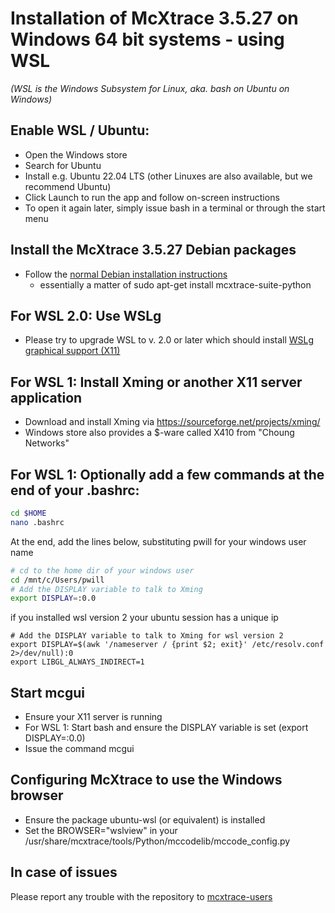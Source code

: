# Installation of McXtrace 3.5.27 on Windows 64 bit systems - using WSL
*(WSL is the Windows Subsystem for Linux, aka. bash on Ubuntu on Windows)*


## Enable WSL / Ubuntu:
* Open the Windows store
* Search for Ubuntu
* Install e.g. Ubuntu 22.04 LTS (other Linuxes are also
available, but we recommend Ubuntu)
* Click Launch to run the app and follow on-screen instructions
* To open it again later, simply issue bash in a terminal or through
the start menu

## Install the McXtrace 3.5.27 Debian packages
* Follow the
  [normal Debian installation instructions](../../Linux/debian/README.md)
  - essentially a matter of sudo apt-get install mcxtrace-suite-python

## For WSL 2.0: Use WSLg
* Please try to upgrade WSL to v. 2.0 or later which should install [WSLg graphical support (X11)](https://github.com/microsoft/wslg)

## For WSL 1: Install Xming or another X11 server application
* Download and install Xming via https://sourceforge.net/projects/xming/
* Windows store also provides a $-ware called X410 from "Choung Networks"

## For WSL 1: Optionally add a few commands at the end of your .bashrc:
```bash
cd $HOME
nano .bashrc
```
At the end, add the lines below, substituting pwill for  your windows
user name
```bash
# cd to the home dir of your windows user
cd /mnt/c/Users/pwill
# Add the DISPLAY variable to talk to Xming
export DISPLAY=:0.0
```
if you installed wsl version 2 your ubuntu session has a unique ip
```
# Add the DISPLAY variable to talk to Xming for wsl version 2
export DISPLAY=$(awk '/nameserver / {print $2; exit}' /etc/resolv.conf 2>/dev/null):0
export LIBGL_ALWAYS_INDIRECT=1
```

## Start mcgui
* Ensure your X11 server is running
* For WSL 1: Start bash and ensure the DISPLAY variable is set (export
DISPLAY=:0.0)
* Issue the command mcgui

## Configuring McXtrace to use the Windows browser
* Ensure the package ubuntu-wsl (or equivalent) is installed
* Set the BROWSER="wslview" in your /usr/share/mcxtrace/tools/Python/mccodelib/mccode_config.py

## In case of issues
Please report any trouble with the repository to [mcxtrace-users](mailto:mcxtrace-users@mcxtrace.org)

